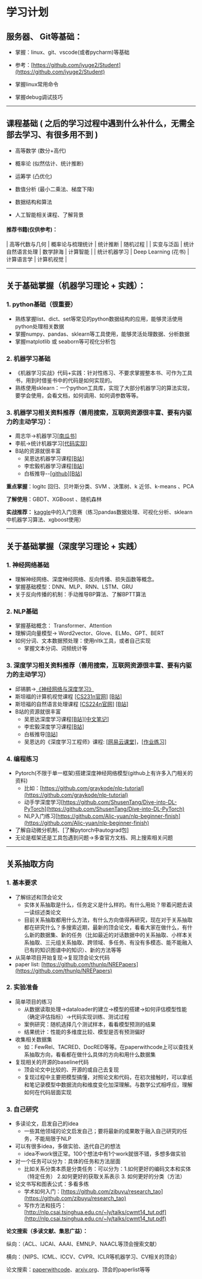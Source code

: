 # **学习计划**

## **服务器、 Git等基础：**

* 掌握：linux、git、vscode(或者pycharm)等基础

* 参考：[https://github.com/iyuge2/Student](https://github.com/iyuge2/Student)

* 掌握linux常用命令

* 掌握debug调试技巧

---

## 课程**基础** **(**  **之后的学习过程中遇到什么补什么，无需全部去学习、有很多用不到** **)**

* 高等数学 (数分+高代)

* 概率论 (似然估计、统计推断)

* 运筹学 (凸优化)

* 数值分析 (最小二乘法、梯度下降)

* 数据结构和算法

* 人工智能相关课程、了解背景

#### **推荐书籍(仅供参考)：**

| 高等代数与几何 | 概率论与梳理统计 | 统计推断 | 随机过程 |
| 实变与泛函 | 统计自然语言处理 | 数学辞海 | 计算智能 |
| 统计机器学习 | Deep Learning (花书) | 计算语言学 | 计算机视觉 |

---

## **关于基础掌握（机器学习理论**  **+** **实践）：**

### **1.  python基础（很重要）**

* 熟练掌握list、dict、set等常见的python数据结构的应用，能够灵活使用python处理相关数据
* 掌握numpy、pandas、sklearn等工具使用，能够灵活处理数据、分析数据
* 掌握matplotlib 或 seaborn等可视化分析包

### **2. 机器学习基础**

* 《机器学习实战》代码+实践：针对性练习、不要求掌握整本书、可作为工具书，用到时借鉴书中的代码是如何实现的。
* 熟练使用sklearn：一个python工具库，实现了大部分机器学习的算法实现，要学会使用，会看文档，如何调用、如何调参数等等。

### 3. 机器学习相关资料推荐（善用搜索，互联网资源很丰富、要有内驱力的主动学习）：

* 周志华->机器学习[[南瓜书]](https://datawhalechina.github.io/pumpkin-book/#/)
* 李航->统计机器学习[[代码实现]](https://github.com/fengdu78/lihang-code)
* B站的资源就很丰富
  * 吴恩达机器学习课程[[B站]](https://www.bilibili.com/video/BV164411b7dx?from=search&seid=13910365614290148207&spm_id_from=333.337.0.0)
  * 李宏毅机器学习课程[[B站]](https://www.bilibili.com/video/BV1Wv411h7kN?from=search&seid=15821665321591472482&spm_id_from=333.337.0.0)
  * 白板推导--[[github]](https://github.com/shuhuai007/Machine-Learning-Session)[[B站]](https://www.bilibili.com/video/BV1aE411o7qd?spm_id_from=333.999.0.0)

**重点掌握**：logitc 回归、贝叶斯分类、SVM 、决策树、k 近邻、k-means 、PCA

**了解使用**：GBDT、XGBoost 、随机森林

**实战推荐：** [kaggle](https://www.kaggle.com/)中的入门竞赛（练习pandas数据处理、可视化分析、sklearn中机器学习算法、xgboost使用）

---

## **关于基础掌握（深度学习理论**  **+** **实践）**

### 1. **神经网络基础**

* 理解神经网络、深度神经网络、反向传播、损失函数等概念。
* 掌握基础模型：DNN、MLP、RNN、LSTM、GRU
* 关于反向传播的机制：手动推导BP算法、了解BPTT算法

### **2.** NLP基础

* 掌握基础概念： Transformer、Attention
* 理解词向量模型-> Word2vector、Glove、ELMo、GPT、BERT
* 如何分词、文本数据预处理：使用nltk工具，或者自己实现
  * 掌握文本分词、词频统计等

### 3. 深度学习相关资料推荐（善用搜索，互联网资源很丰富、要有内驱力的主动学习）

* 邱锡鹏->[《神经网络与深度学习》](https://nndl.github.io/)
* 斯坦福的计算机视觉课程 [[CS231n官网]](http://cs231n.stanford.edu/) [[B站]](https://www.bilibili.com/video/BV1nJ411z7fe?from=search&seid=7693188340405873083&spm_id_from=333.337.0.0)
* 斯坦福的自然语言处理课程 [[CS224n官网]](http://web.stanford.edu/class/cs224n/) [[B站]](https://www.bilibili.com/video/BV1pt411h7aT?from=search&seid=12197931986985463003&spm_id_from=333.337.0.0)
* B站的资源就很丰富
  * 吴恩达深度学习课程[[B站]](https://www.bilibili.com/video/BV1FT4y1E74V?from=search&seid=8163672642026328774&spm_id_from=333.337.0.0)[[中文笔记]](https://github.com/fengdu78/deeplearning_ai_books)
  * 李宏毅深度学习课程[[B站]](https://www.bilibili.com/video/BV1JE411g7XF?from=search&seid=13476707935571595909&spm_id_from=333.337.0.0)
  * 白板推导[[B站]](https://www.bilibili.com/video/BV1NE411B7R9?spm_id_from=333.999.0.0)
  * 吴恩达的《深度学习工程师》课程: [[网易云课堂]](https://mooc.study.163.com/smartSpec/detail/1001319001.htm)，[[作业练习]](https://github.com/AlbertHG/Coursera-Deep-Learning-deeplearning.ai)
### 4. **编程练习**

* Pytorch(不限于单一框架)搭建深度神经网络模型(github上有许多入门相关的资料)
  * 比如：[https://github.com/graykode/nlp-tutorial](https://github.com/graykode/nlp-tutorial)
  * 动手学深度学习[https://github.com/ShusenTang/Dive-into-DL-PyTorch](https://github.com/ShusenTang/Dive-into-DL-PyTorch)
  * NLP入门练习[https://github.com/Alic-yuan/nlp-beginner-finish](https://github.com/Alic-yuan/nlp-beginner-finish)
* 了解自动微分机制、[了解pytorch中autograd包]
* 无论是框架还是工具包遇到问题->多查官方文档、网上搜索相关问题

---

## **关系抽取方向**

### 1. 基本要求

* 了解综述和顶会论文
  * 实体关系抽取是什么，任务定义是什么样的。有什么用处？带着问题去读一读综述类论文
  * 目前关系抽取都用什么方法，有什么方向值得再研究，现在对于关系抽取都在研究什么？多搜索近期，最新的顶会论文，看看大家在做什么，有什么新的数据集、新的任务（比如最近的对话数据中的关系抽取、小样本关系抽取、三元组关系抽取、跨领域、多任务、有没有多模态、能不能融入已有的知识图谱中的知识）、新的方法等等
* 从简单项目开始复现->复现顶会论文代码
* paper list: [https://github.com/thunlp/NREPapers](https://github.com/thunlp/NREPapers)

### 2. 实验准备

* 简单项目的练习
  * 从数据读取处理->dataloader的建立->模型的搭建->如何评估模型性能（确定评估指标）->代码实现训练、测试过程
  * 案例研究：随机选择几个测试样本，看看模型预测的结果
  * 结果统计：性能的多维度比较、模型是否有预测偏好
* 收集相关数据集
  * 如：FewRel、TACRED、DocRED等等。在paperwithcode上可以查找关系抽取方向，看看都在做什么具体的方向和用什么数据集
* 复现相关的开源的baseline代码
  * 顶会论文中比较的、开源的或自己去复现
  * 复现过程中主要把模型搞懂，对照论文和代码，在初次接触时，可以拿纸和笔记录模型中数据流向和维度变化加深理解。与数学公式相呼应，理解如何在代码层面实现

### 3. 自己研究

* 多读论文，启发自己的idea
  * 一些其他领域的论文启发自己；要将最新的成果敢于融入自己研究的任务，不能局限于NLP
* 可以有很多idea，多做实验、迭代自己的想法
  * idea不work很正常。100个想法中有1个work就很不错，多想多做实验
* 对一个任务可以分为：具体的任务和方法层面
  * 比如关系分类本质是分类任务：可以分为：1.如何更好的编码文本和实体（特定任务） 2.如何更好的获取关系表示 3. 如何更好的分类（方法）
* 论文书写和图表公式：多看多练
  * 学术如何入门：[https://github.com/zibuyu/research_tao](https://github.com/zibuyu/research_tao)
  * 写作方法和技巧：[http://nlp.csai.tsinghua.edu.cn/~ly/talks/cwmt14_tut.pdf](http://nlp.csai.tsinghua.edu.cn/~ly/talks/cwmt14_tut.pdf)

**论文搜索（多读文献、集思广益）：**

纵向：（ACL、IJCAI、AAAI、EMNLP、NAACL等顶会搜索文献）

横向：（NIPS、ICML、ICCV、CVPR、ICLR等机器学习、CV相关的顶会）

论文搜索：<u>paperwithcode</u>、<u>arxiv.org</u>、顶会的paperlist等等
